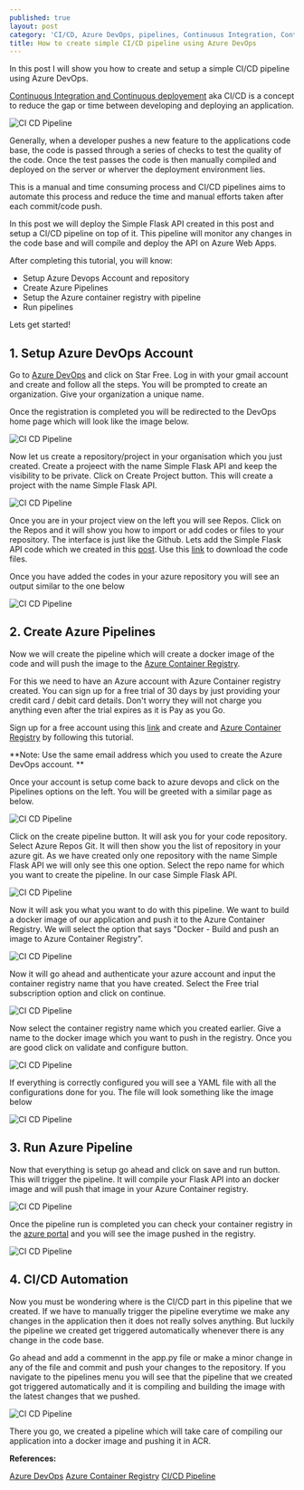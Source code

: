 ```yaml
---
published: true
layout: post
category: 'CI/CD, Azure DevOps, pipelines, Continuous Integration, Continuous Development'
title: How to create simple CI/CD pipeline using Azure DevOps
---
```

In this post I will show you how to create and setup a simple CI/CD pipeline using Azure DevOps.

[Continuous Integration and Continuous deployement](https://www.simplilearn.com/tutorials/devops-tutorial/continuous-delivery-and-continuous-deployment) aka CI/CD is a concept to reduce the gap or time between developing and deploying an application. 

![CI CD Pipeline]({{site.baseurl}}/images/ci_cd_display_pic.jpg)

Generally, when a developer pushes a new feature to the applications code base, the code is passed through a series of checks to test the quality of the code. Once the test passes the code is then manually compiled and deployed on the server or wherver the deployment environment lies.

This is a manual and time consuming process and CI/CD pipelines aims to automate this process and reduce the time and manual efforts taken after each commit/code push.

In this post we will deploy the Simple Flask API created in this post and setup a CI/CD pipeline on top of it. This pipeline will monitor any changes in the code base and will compile and deploy the API on Azure Web Apps.

After completing this tutorial, you will know:
- Setup Azure Devops Account and repository
- Create Azure Pipelines
- Setup the Azure container registry with pipeline
- Run pipelines

Lets get started!

## 1. Setup Azure DevOps Account

Go to [Azure DevOps](https://azure.microsoft.com/en-in/services/devops/) and click on Star Free. Log in with your gmail account and create and follow all the steps. You will be prompted to create an organization. Give your organization a unique name.

Once the registration is completed you will be redirected to the DevOps home page which will look like the image below.

![CI CD Pipeline]({{site.baseurl}}/images/home_page_devops.png)

Now let us create a repository/project in your organisation which you just created. Create a projeect with the name Simple Flask API and keep the visibility to be private. Click on Create Project button. This will create a project with the name Simple Flask API.

![CI CD Pipeline]({{site.baseurl}}/images/welcome_project_devops.png)

Once you are in your project view on the left you will see Repos. Click on the Repos and it will show you how to import or add codes or files to your repository. The interface is just like the Github. Lets add the Simple Flask API code which we created in this [post](https://errolpereira.github.io/deploy_flask_api_using_docker_container/). Use this [link](https://github.com/errolPereira/blog_resources/tree/main/Flask%20API) to download the code files.

Once you have added the codes in your azure repository you will see an output similar to the one below

![CI CD Pipeline]({{site.baseurl}}/images/azure_simple_flask_api.png)

## 2. Create Azure Pipelines

Now we will create the pipeline which will create a docker image of the code and will push the image to the [Azure Container Registry](https://azure.microsoft.com/en-us/services/container-registry/).

For this we need to have an Azure account with Azure Container registry created. You can sign up for a free trial of 30 days by just providing your credit card / debit card details. Don't worry they will not charge you anything even after the trial expires as it is Pay as you Go.

Sign up for a free account using this [link](https://azure.microsoft.com/en-in/free/) and create and [Azure Container Registry](https://docs.microsoft.com/en-us/azure/container-registry/container-registry-get-started-portal?tabs=azure-cli) by following this tutorial.

**Note: Use the same email address which you used to create the Azure DevOps account.
**

Once your account is setup come back to azure devops and click on the Pipelines options on the left. You will be greeted with a similar page as below.


![CI CD Pipeline]({{site.baseurl}}/images/create_pipeline_devops.png)

Click on the create pipeline button. It will ask you for your code repository. Select Azure Repos Git. It will then show you the list of repository in your azure git. As we have created only one repository with the name Simple Flask API we will only see this one option. Select the repo name for which you want to create the pipeline. In our case Simple Flask API. 

![CI CD Pipeline]({{site.baseurl}}/images/select_repo_devops.png)

Now it will ask you what you want to do with this pipeline. We want to build a docker image of our application and push it to the Azure Container Registry. We will select the option that says "Docker - Build and push an image to Azure Container Registry".

![CI CD Pipeline]({{site.baseurl}}/images/build_and_push_to_acr.png)

Now it will go ahead and authenticate your azure account and input the container registry name that you have created. Select the Free trial subscription option and click on continue.

![CI CD Pipeline]({{site.baseurl}}/images/validate_n_configure.png)

Now select the container registry name which you created earlier. Give a name to the docker image which you want to push in the registry. Once you are good click on validate and configure button.

![CI CD Pipeline]({{site.baseurl}}/images/free_trial_sub.png)

If everything is correctly configured you will see a YAML file with all the configurations done for you. The file will look something like the image below

![CI CD Pipeline]({{site.baseurl}}/images/final_pipeline_yaml.png)


## 3. Run Azure Pipeline

Now that everything is setup go ahead and click on save and run button. This will trigger the pipeline. It will compile your Flask API into an docker image and will push that image in your Azure Container registry.

![CI CD Pipeline]({{site.baseurl}}/images/pipeline_running.png)

Once the pipeline run is completed you can check your container registry in the [azure portal](portal.azure.com/) and you will see the image pushed in the registry.

![CI CD Pipeline]({{site.baseurl}}/images/acr_image.png)

## 4. CI/CD Automation

Now you must be wondering where is the CI/CD part in this pipeline that we created. If we have to manually trigger the pipeline everytime we make any changes in the application then it does not really solves anything. But luckily the pipeline we created get triggered automatically whenever there is any change in the code base.

Go ahead and add a commennt in the app.py file or make a minor change in any of the file and commit and push your changes to the repository. If you navigate to the pipelines menu you will see that the pipeline that we created got triggered automatically and it is compiling and building the image with the latest changes that we pushed.

![CI CD Pipeline]({{site.baseurl}}/images/change_in_repo.png)

There you go, we created a pipeline which will take care of compiling our application into a docker image and pushing it in ACR.


**References:**

[Azure DevOps](https://docs.microsoft.com/en-us/azure/devops/?view=azure-devops&viewFallbackFrom=vsts)
[Azure Container Registry](https://docs.microsoft.com/en-us/azure/container-registry/)
[CI/CD Pipeline](https://docs.microsoft.com/en-us/azure/devops/pipelines/apps/cd/azure/cicd-data-overview?view=azure-devops)



